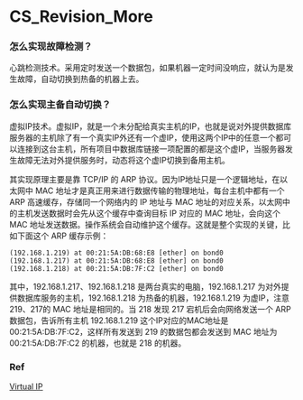 # CS_Revision_More

### 怎么实现故障检测？
心跳检测技术。采用定时发送一个数据包，如果机器一定时间没响应，就认为是发生故障，自动切换到热备的机器上去。

### 怎么实现主备自动切换？
虚拟IP技术。虚拟IP，就是一个未分配给真实主机的IP，也就是说对外提供数据库服务器的主机除了有一个真实IP外还有一个虚IP，使用这两个IP中的任意一个都可以连接到这台主机，所有项目中数据库链接一项配置的都是这个虚IP，当服务器发生故障无法对外提供服务时，动态将这个虚IP切换到备用主机。

其实现原理主要是靠 TCP/IP 的 ARP 协议。因为IP地址只是一个逻辑地址，在以太网中 MAC 地址才是真正用来进行数据传输的物理地址，每台主机中都有一个 ARP 高速缓存，存储同一个网络内的 IP 地址与 MAC 地址的对应关系，以太网中的主机发送数据时会先从这个缓存中查询目标 IP 对应的 MAC 地址，会向这个 MAC 地址发送数据。操作系统会自动维护这个缓存。这就是整个实现的关键，比如下面这个 ARP 缓存示例：

```
(192.168.1.219) at 00:21:5A:DB:68:E8 [ether] on bond0
(192.168.1.217) at 00:21:5A:DB:68:E8 [ether] on bond0
(192.168.1.218) at 00:21:5A:DB:7F:C2 [ether] on bond0
```

其中，192.168.1.217、192.168.1.218 是两台真实的电脑，192.168.1.217 为对外提供数据库服务的主机，192.168.1.218 为热备的机器，192.168.1.219 为虚IP，注意219、217的 MAC 地址是相同的。当 218 发现 217 宕机后会向网络发送一个 ARP 数据包，告诉所有主机 192.168.1.219 这个IP对应的MAC地址是 00:21:5A:DB:7F:C2，这样所有发送到 219 的数据包都会发送到 MAC 地址为 00:21:5A:DB:7F:C2 的机器，也就是 218 的机器。

### Ref
[Virtual IP](https://cloud.tencent.com/developer/article/1639566)
